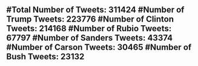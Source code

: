#Total Number of Tweets: 311424 
#Number of Trump Tweets: 223776
#Number of Clinton Tweets: 214168
#Number of Rubio Tweets: 67797
#Number of Sanders Tweets: 43374
#Number of Carson Tweets: 30465
#Number of Bush Tweets: 23132
---
